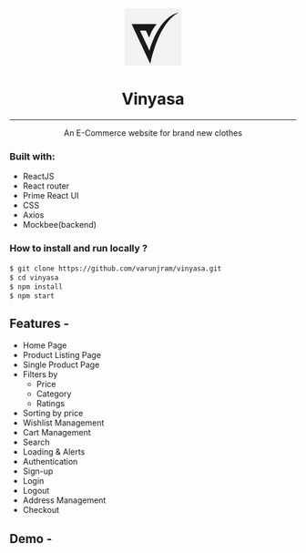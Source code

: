 <div align="center">
  <img src="https://raw.githubusercontent.com/varunjram/vinyasa/main/public/assets/images/logo/logo-small.jpg?token=GHSAT0AAAAAACC2GSMVC5DNKR3U4Y7HR5LQZD4QOOQ" height="100" width="100" alt="logo"/>
  
# Vinyasa
---
  An E-Commerce website for brand new clothes
</div>

### Built with:

- ReactJS
- React router
- Prime React UI
- CSS
- Axios
- Mockbee(backend)

### How to install and run locally ?

```
$ git clone https://github.com/varunjram/vinyasa.git
$ cd vinyasa
$ npm install
$ npm start
```

## Features -

- Home Page
- Product Listing Page
- Single Product Page
- Filters by
  - Price
  - Category
  - Ratings
- Sorting by price
- Wishlist Management
- Cart Management
- Search
- Loading & Alerts
- Authentication
- Sign-up
- Login
- Logout
- Address Management
- Checkout

## Demo -
